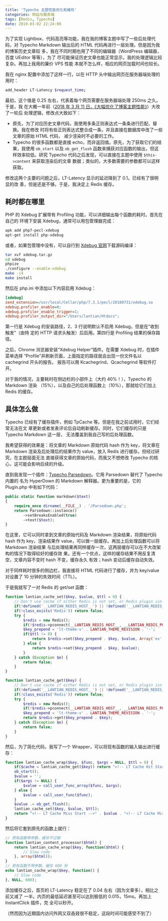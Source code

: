 ```yaml
---
title: 'Typecho 主题性能优化和缓存'
categories: 网站与服务端
tags: [Redis, Typecho]
date: 2019-03-02 22:24:00
---
```


为了实现 Lightbox、代码高亮等功能，我在我的博客主题中写了一些后处理代码，对
Typecho Markdown 输出后的 HTML 代码再进行一层处理。但是因为我的博客历史文章较
多，我在不同时期也用了不同的编辑器（WordPress 编辑器，百度 UEditor 等等），为了
尽可能保证历史文章也能正常显示，我的处理逻辑比较复杂。再加上我用的廉价 VPS 性能
本就不怎么样，相应的网页加载时间也较长。

我在 nginx 配置中添加了这样一行，以在 HTTP 头中输出网页在服务器端处理的用时：

```bash
add_header LT-Latency $request_time;
```

最初，这个值是 0.25 左右，代表着每个网页需要在服务器端处理 250ms 之久。于是，我
在大概一年前（[2018 年 3 月 11 日，《大幅优化了博客主题性能》][1]）大改了一轮后
处理逻辑，修改点大致如下：

- 原先，为了对应历史文章代码，我使用多条正则表达式一条条进行匹配、替换。我在修改
  时将有些正则表达式整合成一条，并且直接在数据库中改了一些文章的原始 HTML 代码，
  减少渲染时不必要的工作。
- Typecho 的很多函数都是直接 echo，而非返回值。原先，为了获取它们的结果，我使用
  `ob_start` 以及 `ob_get_flush` 函数来捕获对应函数的输出，但这样效率较低。研究
  Typecho 代码之后发现，可以直接在主题中使用 `$this->content` 来获取渲染后的文章
  数据；类似的，大多数需要的参数都可以这样获取。

修改这两个主要的问题之后，LT-Latency 显示的延迟降到了 0.1。已经有了很明显的改
善，但是还是不够。于是，我决定上 Redis 缓存。

## 耗时都在哪里

PHP 的 Xdebug 扩展带有 Profiling 功能，可以详细输出每个函数的耗时。首先在自己的
环境下安装 Xdebug，通常可以用包管理器完成：

```bash
apk add php7-pecl-xdebug
apt-get install php-xdebug
```

或者，如果包管理中没有，可以自行到 [Xdebug 官网][2]下载源码编译：

```bash
tar xvf xdebug.tar.gz
cd xdebug
phpize
./configure --enable-xdebug
make -j4
make install
```

然后在 php.ini 中添加以下内容启用 Xdebug：

```ini
[xdebug]
zend_extension=/usr/local/Cellar/php/7.3.1/pecl/20180731/xdebug.so
xdebug.profiler_enable=0;
xdebug.profiler_enable_trigger=1;
xdebug.profiler_output_dir="/Users/lantian/Htdocs";
```

第一行是 Xdebug 的安装路径，2、3 行说明默认不启用 Xdebug，但是在“收到触发”（由特
定的 HTTP 请求头触发）后启用。第四行是 Profiling 结果的保存路径。

之后，Chrome 浏览器安装“Xdebug Helper”插件。在需要 Xdebug 时，在插件菜单选择
“Profile”并刷新页面，上面指定的路径就会出现一份文件名以 cachegrind 开头的报告。
报告可以用 Kcachegrind、Qcachegrind 等软件打开。

对于我的情况，主要耗时在侧边栏的小部件上（大约 40%！），Typecho 的 Markdown 渲染
（15%），以及自己的后处理函数上（10%），那就给它们加上 Redis 的缓存。

## 具体怎么做

Typecho 已经有了缓存插件，例如 TpCache 等。但是在我之前试用时，它们经常无法在文
章更新或者发表评论后自动刷新缓存。同时，它们缓存的只是 Typecho Markdown 这一层，
无法覆盖到我自己写的后处理函数。

我希望获得的效果是：将文章的 Markdown 原始代码 hash 作为 key，将文章在 Markdown
渲染及后处理后的结果作为 value，放入 Redis 进行缓存。但经过研究，在主题层面无法
直接获得文章的原始代码，而我又不想修改 Typecho 的核心，这可能会影响后续的升级。

直到我发现一个插件：[Typecho Parsedown][3]。它用 Parsedown 替代了 Typecho 内置的
名为 HyperDown 的 Markdown 解释器。更为重要的是，它的 Plugin.php 中有如下代码：

```php
public static function markdown($text)
{
    require_once dirname(__FILE__) . '/Parsedown.php';
    return Parsedown::instance()
        ->setBreaksEnabled(true)
        ->text($text);
}
```

在这里，它可以同时拿到文章的原始代码及 Markdown 渲染结果，将原始代码 hash 作为
key，渲染结果作 value，可以做一层缓存。再加上后处理函数可以将 Markdown 渲染结果
与后处理结果再同样缓存一次，这两层缓存可以在不大改架构的情况下取得较好的缓存效
果。还有一个优点，这样的缓存结果不用反复清空，文章内容不变时 hash 不变，缓存永久
有效；hash 变动后缓存自动失效。

对于同样耗时很多的侧边栏，我直接将 HTML 代码进行了缓存，并为 key/value 对设置了
10 分钟的失效时间（TTL）。

于是我就写了一对 Redis 的 get/set 函数：

```php
function lantian_cache_set($key, $value, $ttl = 0) {
    // Don't use cache if either Redis is not set, or Redis plugin isn't installed
    if(!defined('__LANTIAN_REDIS_HOST__') || !defined('__LANTIAN_REDIS_PORT__')) return false;
    if(!class_exists('Redis')) return false;
    try {
        $redis = new Redis();
        if(!$redis->pconnect(__LANTIAN_REDIS_HOST__, __LANTIAN_REDIS_PORT__)) return false;
        $key_prepend = 'lt-theme-v' . LANTIAN_THEME_REVISION . '-';
        if($ttl != 0) {
            return $redis->set($key_prepend . $key, $value, Array('ex' => $ttl));
        } else {
            return $redis->set($key_prepend . $key, $value);
        }
    } catch (Exception $e) {
        return false;
    }
}

function lantian_cache_get($key) {
    // Don't use cache if either Redis is not set, or Redis plugin isn't installed
    if(!defined('__LANTIAN_REDIS_HOST__') || !defined('__LANTIAN_REDIS_PORT__')) return false;
    if(!class_exists('Redis')) return false;
    try {
        $redis = new Redis();
        if(!$redis->pconnect(__LANTIAN_REDIS_HOST__, __LANTIAN_REDIS_PORT__)) return false;
        $key_prepend = 'lt-theme-v' . LANTIAN_THEME_REVISION . '-';
        return $redis->get($key_prepend . $key);
    } catch (Exception $e) {
        return false;
    }
}
```

然后，为了简化代码，我写了一个 Wrapper，可以将现有函数的输入输出进行缓存：

```php
function lantian_cache_wrap($key, $func, $args = NULL, $ttl = 0) {
    if($cache = lantian_cache_get($key)) return "<!-- LT Cache Hit Start -->" . $cache . "<!-- LT Cache Hit End -->";
    ob_start();
    $value = '';
    if($args != NULL) {
        $value = call_user_func_array($func, $args);
    } else {
        $value = call_user_func($func);
    }
    $value .= ob_get_flush();
    lantian_cache_set($key, $value, $ttl);
    return "<!-- LT Cache Miss Start -->" . $value . "<!-- LT Cache Miss End -->";
}
```

然后将它套到原先的函数上就行：

```php
// 原有函数带参数，缓存不过期
function lantian_content_processor($html) {
    return lantian_cache_wrap($key, function($html) {
        // Slow code
    }, array($html));
}
// 原有函数不带参数，缓存 600 秒
echo lantian_cache_wrap($key, function() {
    // Slow code
}, NULL, 600);
```

添加缓存之后，首页的 LT-Latency 稳定在了 0.04 左右（因为文章多），相比之前又减了
一半。内页的最低延迟甚至可以达到极低的 0.015，15ms。再加上 InstantClick 插件，完
全可以秒开。

（然而因为近期国内访问外网又双叒叕很不稳定，这段时间可能感受不到了）

[1]: /article/modify-website/optimize-blog-theme-performance.lantian
[2]: https://xdebug.org/
[3]: https://github.com/kokororin/typecho-plugin-Parsedown
